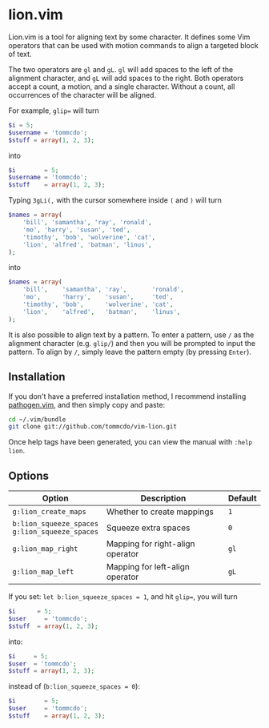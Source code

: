 lion.vim
========

Lion.vim is a tool for aligning text by some character. It defines some
Vim operators that can be used with motion commands to align a targeted
block of text.

The two operators are `gl` and `gL`. `gl` will add spaces to the left of
the alignment character, and `gL` will add spaces to the right. Both
operators accept a count, a motion, and a single character. Without a
count, all occurrences of the character will be aligned.

For example, `glip=` will turn

```php
$i = 5;
$username = 'tommcdo';
$stuff = array(1, 2, 3);
```

into

```php
$i        = 5;
$username = 'tommcdo';
$stuff    = array(1, 2, 3);
```

Typing `3gLi(,` with the cursor somewhere inside `(` and `)` will turn

```php
$names = array(
    'bill', 'samantha', 'ray', 'ronald',
    'mo', 'harry', 'susan', 'ted',
    'timothy', 'bob', 'wolverine', 'cat',
    'lion', 'alfred', 'batman', 'linus',
);
```

into

```php
$names = array(
    'bill',    'samantha', 'ray',       'ronald',
    'mo',      'harry',    'susan',     'ted',
    'timothy', 'bob',      'wolverine', 'cat',
    'lion',    'alfred',   'batman',    'linus',
);
```

It is also possible to align text by a pattern. To enter a pattern, use `/` as
the alignment character (e.g. `glip/`) and then you will be prompted to input
the pattern. To align by `/`, simply leave the pattern empty (by pressing
`Enter`).

Installation
------------

If you don't have a preferred installation method, I recommend
installing [pathogen.vim](https://github.com/tpope/vim-pathogen), and
then simply copy and paste:

```sh
cd ~/.vim/bundle
git clone git://github.com/tommcdo/vim-lion.git
```

Once help tags have been generated, you can view the manual with
`:help lion`.

Options
-------

Option |                Description |                      Default
--- | --- | ---
`g:lion_create_maps`    | Whether to create mappings       | `1`
`b:lion_squeeze_spaces`<br>`g:lion_squeeze_spaces` | Squeeze extra spaces             | `0`
`g:lion_map_right`      | Mapping for right-align operator | `gl`
`g:lion_map_left`       | Mapping for left-align operator  | `gL`

If you set: `let b:lion_squeeze_spaces = 1`, and hit `glip=`, you will turn

```php
$i      = 5;
$user     = 'tommcdo';
$stuff  = array(1, 2, 3);
```
into:
```php
$i     = 5;
$user  = 'tommcdo';
$stuff = array(1, 2, 3);
```
instead of (`b:lion_squeeze_spaces = 0`):
```php
$i        = 5;
$user     = 'tommcdo';
$stuff    = array(1, 2, 3);
```
